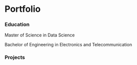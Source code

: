 # Portfolio

### Education
Master of Science in Data Science 

Bachelor of Engineering in Electronics and Telecommunication

### Projects

